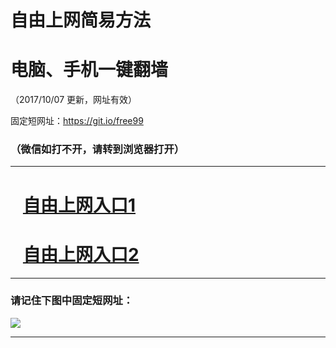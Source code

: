﻿# 自由上网简易方法

# 电脑、手机一键翻墙

（2017/10/07 更新，网址有效）

固定短网址：https://git.io/free99

### （微信如打不开，请转到浏览器打开）


***





# &nbsp;&nbsp; <a href="http://ft2011631149.fwq-tz-1001.info/fwqtz01.html?t=100700123813 " target="_blank">自由上网入口1</a>
# &nbsp;&nbsp; <a href="http://ft1196513899.fwq-tz-1002.info/fwqtz02.html?t=10070019025 " target="_blank">自由上网入口2</a>
***

### 请记住下图中固定短网址：

<img src="https://s3-us-west-2.amazonaws.com/fwq-1001/yjfq-20170905okok.png" /> 


***

